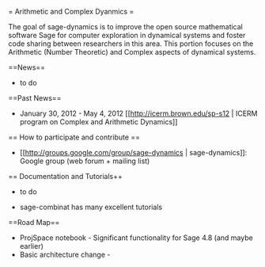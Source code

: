 = Arithmetic and Complex Dyanmics =

The goal of sage-dynamics is to improve the open source mathematical software Sage for computer exploration in dynamical systems and foster code sharing between researchers in this area. This portion focuses on the Arithmetic (Number Theoretic) and Complex aspects of dynamical systems.

==News==

 * to do

==Past News==

 * January 30, 2012 - May 4, 2012 [[http://icerm.brown.edu/sp-s12 | ICERM program on Complex and Arithmetic Dynamics]]

== How to participate and contribute ==

 * [[http://groups.google.com/group/sage-dynamics | sage-dynamics]]: Google group (web forum + mailing list)

== Documentation and Tutorials++

 * to do
 
 * sage-combinat has many excellent tutorials

==Road Map==

 * ProjSpace notebook - Significant functionality for Sage 4.8 (and maybe earlier)
 * Basic architecture change - 
